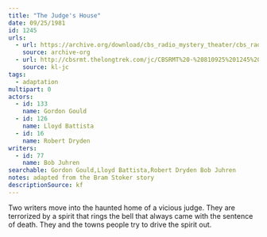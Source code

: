 ```yaml
---
title: "The Judge's House"
date: 09/25/1981
id: 1245
urls: 
  - url: https://archive.org/download/cbs_radio_mystery_theater/cbs_radio_mystery_theater-1201-1250.zip/cbs_radio_mystery_theater-1201-1250%2Fcbsrmt_1245_the_judges_house.mp3
    source: archive-org
  - url: http://cbsrmt.thelongtrek.com/jc/CBSRMT%20-%20810925%201245%20Judge%27s%20House%20vbr%20na_jc.mp3
    source: kl-jc
tags: 
  - adaptation
multipart: 0
actors:  
  - id: 133
    name: Gordon Gould  
  - id: 126
    name: Lloyd Battista  
  - id: 16
    name: Robert Dryden
writers:  
  - id: 77
    name: Bob Juhren
searchable: Gordon Gould,Lloyd Battista,Robert Dryden Bob Juhren
notes: adapted from the Bram Stoker story
descriptionSource: kf
---
```

Two writers move into the haunted home of a vicious judge. They are terrorized by a spirit that rings the bell that always came with the sentence of death. They and the towns people try to drive the spirit out.